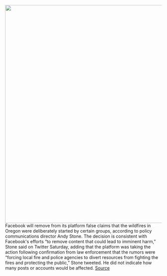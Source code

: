 <img src='https://cdn.vox-cdn.com/thumbor/mTgyyWS-Isx7NL8aks65z-su4bE=/0x0:3936x2624/1200x800/filters:focal(1654x998:2282x1626)/cdn.vox-cdn.com/uploads/chorus_image/image/67398256/1228481385.jpg.0.jpg' width='700px' /><br/>
Facebook will remove from its platform false claims that the wildfires in Oregon were deliberately started by certain groups, according to policy communications director Andy Stone. The decision is consistent with Facebook's efforts “to remove content that could lead to imminent harm,” Stone said on Twitter Saturday, adding that the platform was taking the action following confirmation from law enforcement that the rumors were “forcing local fire and police agencies to divert resources from fighting the fires and protecting the public,” Stone tweeted. He did not indicate how many posts or accounts would be affected.
<a href='https://www.theverge.com/2020/9/13/21434743/facebook-remove-oregon-fires-rumors-antifa-qanon-false'> Source <a/>